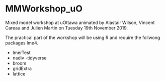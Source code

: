 # MMWorkshop_uO
Mixed model workshop at uOttawa animated by Alastair Wilson, Vincent Careau and Julien Martin on Tuesday 19th November 2019.

The practical part of the workshop will be using R and require the follwong packages lme4.

- lmerTest
- nadiv
-tidyverse
- broom
- gridExtra
- lattice
